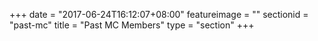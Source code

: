 +++
date = "2017-06-24T16:12:07+08:00"
featureimage = ""
sectionid = "past-mc"
title = "Past MC Members"
type = "section"
+++
